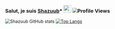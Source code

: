 ### **Salut, je suis [Shazuub](https://github.com/Shazuub)*** <img src="https://media.giphy.com/media/hvRJCLFzcasrR4ia7z/giphy.gif" width="25px">   ![Profile Views](http://estruyf-github.azurewebsites.net/api/VisitorHit?user=Shazuub&repo=github-visitors-badge&countColorcountColor&countColor=%237B1E7A)

![Shazuub GitHub stats](https://github-readme-stats.vercel.app/api?username=Shazuub&show_icons=true&theme=radical)
[![Top Langs](https://github-readme-stats.vercel.app/api/top-langs/?username=Shazuub&show_icons=true&theme=radical)](https://github.com/Shazuub/github-readme-stats)

